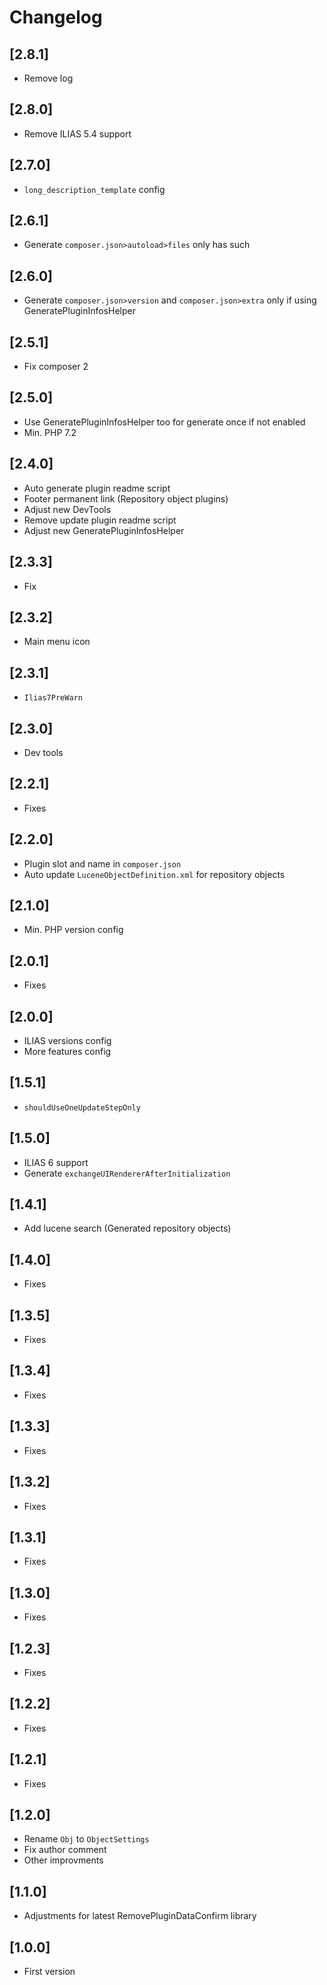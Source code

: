 # Changelog

## [2.8.1]
- Remove log

## [2.8.0]
- Remove ILIAS 5.4 support

## [2.7.0]
- `long_description_template` config

## [2.6.1]
- Generate `composer.json>autoload>files` only has such

## [2.6.0]
- Generate `composer.json>version` and `composer.json>extra` only if using GeneratePluginInfosHelper

## [2.5.1]
- Fix composer 2

## [2.5.0]
- Use GeneratePluginInfosHelper too for generate once if not enabled
- Min. PHP 7.2

## [2.4.0]
- Auto generate plugin readme script
- Footer permanent link (Repository object plugins)
- Adjust new DevTools
- Remove update plugin readme script
- Adjust new GeneratePluginInfosHelper

## [2.3.3]
- Fix

## [2.3.2]
- Main menu icon

## [2.3.1]
- `Ilias7PreWarn`

## [2.3.0]
- Dev tools

## [2.2.1]
- Fixes

## [2.2.0]
- Plugin slot and name in `composer.json`
- Auto update `LuceneObjectDefinition.xml` for repository objects

## [2.1.0]
- Min. PHP version config

## [2.0.1]
- Fixes

## [2.0.0]
- ILIAS versions config
- More features config

## [1.5.1]
- `shouldUseOneUpdateStepOnly`

## [1.5.0]
- ILIAS 6 support
- Generate `exchangeUIRendererAfterInitialization`

## [1.4.1]
- Add lucene search (Generated repository objects)

## [1.4.0]
- Fixes

## [1.3.5]
- Fixes

## [1.3.4]
- Fixes

## [1.3.3]
- Fixes

## [1.3.2]
- Fixes

## [1.3.1]
- Fixes

## [1.3.0]
- Fixes

## [1.2.3]
- Fixes

## [1.2.2]
- Fixes

## [1.2.1]
- Fixes

## [1.2.0]
- Rename `Obj` to `ObjectSettings`
- Fix author comment
- Other improvments

## [1.1.0]
- Adjustments for latest RemovePluginDataConfirm library

## [1.0.0]
- First version
